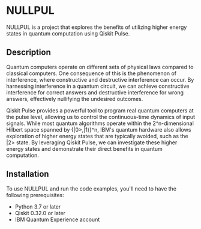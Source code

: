 # NULLPUL

NULLPUL is a project that explores the benefits of utilizing higher energy states in quantum computation using Qiskit Pulse.

## Description

Quantum computers operate on different sets of physical laws compared to classical computers. One consequence of this is the phenomenon of interference, where constructive and destructive interference can occur. By harnessing interference in a quantum circuit, we can achieve constructive interference for correct answers and destructive interference for wrong answers, effectively nullifying the undesired outcomes.

Qiskit Pulse provides a powerful tool to program real quantum computers at the pulse level, allowing us to control the continuous-time dynamics of input signals. While most quantum algorithms operate within the 2^n-dimensional Hilbert space spanned by {|0>,|1⟩}^n, IBM's quantum hardware also allows exploration of higher energy states that are typically avoided, such as the |2> state. By leveraging Qiskit Pulse, we can investigate these higher energy states and demonstrate their direct benefits in quantum computation.

## Installation

To use NULLPUL and run the code examples, you'll need to have the following prerequisites:

- Python 3.7 or later
- Qiskit 0.32.0 or later
- IBM Quantum Experience account

